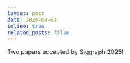 ```yaml
---
layout: post
date: 2025-04-01
inline: true
related_posts: false
---
```


Two papers accepted by Siggraph 2025!
